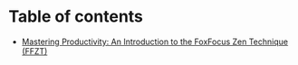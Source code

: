 # Table of contents

* [Mastering Productivity: An Introduction to the FoxFocus Zen Technique (FFZT)](README.md)
